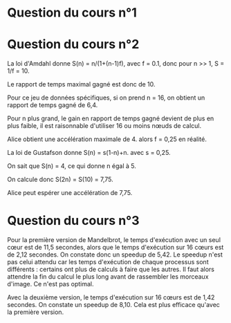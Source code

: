 # Question du cours n°1



# Question du cours n°2

La loi d'Amdahl donne S(n) = n/(1+(n-1)f), avec f = 0.1, donc pour n >> 1, S = 1/f = 10.

Le rapport de temps maximal gagné est donc de 10.

Pour ce jeu de données spécifiques, si on prend n = 16, on obtient un rapport de temps gagné de 6,4.

Pour n plus grand, le gain en rapport de temps gagné devient de plus en plus faible, il est raisonnable d'utiliser 16 ou moins nœuds de calcul.

Alice obtient une accélération maximale de 4. alors f = 0,25 en réalité.

La loi de Gustafson donne S(n) = s(1-n)+n. avec s = 0,25.

On sait que S(n) = 4, ce qui donne n égal à 5.

On calcule donc S(2n) = S(10) = 7,75.

Alice peut espérer une accélération de 7,75.

# Question du cours n°3

Pour la première version de Mandelbrot, le temps d'exécution avec un seul cœur est de 11,5 secondes, alors que le temps d'exécution sur 16 cœurs est de 2,12 secondes.
On constate donc un speedup de 5,42.
Le speedup n'est pas celui attendu car les temps d'exécution de chaque processus sont différents : certains ont plus de calculs à faire que les autres.
Il faut alors attendre la fin du calcul le plus long avant de rassembler les morceaux d'image. Ce n'est pas optimal.

Avec la deuxième version, le temps d'exécution sur 16 cœurs est de 1,42 secondes. On constate un speedup de 8,10. Cela est plus efficace qu'avec la première version.
